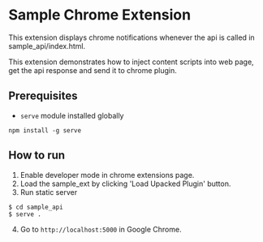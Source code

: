 # Sample Chrome Extension

This extension displays chrome notifications whenever the api is called in sample_api/index.html.

This extension demonstrates how to inject content scripts into web page, get the api response and send it to chrome plugin.

## Prerequisites

- `serve` module installed globally
```
npm install -g serve
```

## How to run

1. Enable developer mode in chrome extensions page.
2. Load the sample_ext by clicking 'Load Upacked Plugin' button.
3. Run static server
```
$ cd sample_api
$ serve .
```
4. Go to `http://localhost:5000` in Google Chrome.
